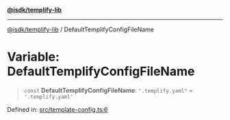 [**@isdk/templify-lib**](../README.md)

***

[@isdk/templify-lib](../globals.md) / DefaultTemplifyConfigFileName

# Variable: DefaultTemplifyConfigFileName

> `const` **DefaultTemplifyConfigFileName**: `".templify.yaml"` = `'.templify.yaml'`

Defined in: [src/template-config.ts:6](https://github.com/isdk/templify-lib.js/blob/70f82ca837a8187ba06b8a8f3c7640f3017f6d6d/src/template-config.ts#L6)
